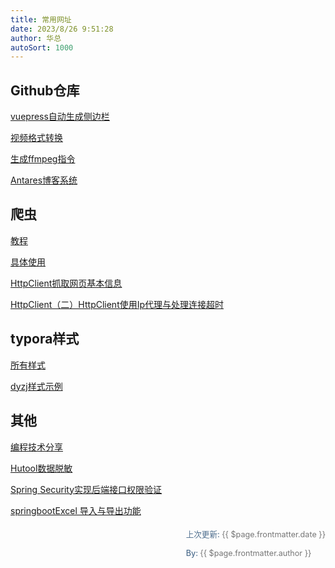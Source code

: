 ```yaml
---
title: 常用网址
date: 2023/8/26 9:51:28
author: 华总
autoSort: 1000
---
```


## Github仓库

[vuepress自动生成侧边栏](https://github.com/shanyuhai123/vuepress-plugin-auto-sidebar)

[视频格式转换](https://github.com/autodotua/RemoteFFmpegGUI/releases)

[生成ffmpeg指令](https://alfg.dev/ffmpeg-commander/?format.container=mpg&video.pass=2&video.frame_rate=25&video.size=1280&video.format=fullscreen)

[Antares博客系统](https://github.com/qk-antares/antares-blog-backend)



## 爬虫

[教程](https://www.cnblogs.com/zhangyinhua/p/8037599.html)

[具体使用](https://blog.csdn.net/Zhangrunhong/article/details/102522273?ops_request_misc=%257B%2522request%255Fid%2522%253A%2522169301352016800180646380%2522%252C%2522scm%2522%253A%252220140713.130102334..%2522%257D&request_id=169301352016800180646380&biz_id=0&utm_medium=distribute.pc_search_result.none-task-blog-2~all~sobaiduend~default-2-102522273-null-null.142^v93^insert_down28v1&utm_term=jsoup%E7%88%AC%E8%99%AB&spm=1018.2226.3001.4187)

[HttpClient抓取网页基本信息](https://www.cnblogs.com/zhangyinhua/p/8038377.html)

[HttpClient（二）HttpClient使用Ip代理与处理连接超时](https://www.cnblogs.com/zhangyinhua/p/8038867.html)



## typora样式

[<span alt="modern"><span>所有样式</span></span>](https://theme.typora.io/)

[dyzj样式示例](https://typora-dyzj-theme.vercel.app/)



## 其他

[编程技术分享](https://hellogitlab.com/)

[Hutool数据脱敏](https://mp.weixin.qq.com/s/hobcdmDDm_O4TD9cncqeMg)

[Spring Security实现后端接口权限验证](https://mp.weixin.qq.com/s/NvQmM-NjvrGVTNOHrb_oKA)

[springbootExcel 导入与导出功能](https://mp.weixin.qq.com/s/LotCCAQ_LtbFVipO_snMtg)







<div style="float: right;font-size: .9em;line-height: 30px;">
  <span style="font-weight: 500;color: #4e6e8e;">上次更新: </span> 
  <span style="font-weight: 400; color: #767676;">{{ $page.frontmatter.date }}   </span>
  <div>
     <span style="font-weight: 500;color: #4e6e8e;">By: </span> 
     <span style="font-weight: 400; color: #767676;">{{ $page.frontmatter.author }}   </span>
  </div>
</div>
